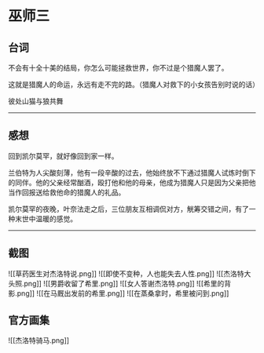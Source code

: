# 巫师三
## 台词
不会有十全十美的结局，你怎么可能拯救世界，你不过是个猎魔人罢了。

这就是猎魔人的命运，永远有走不完的路。（猎魔人对救下的小女孩告别时说的话）

彼处山猫与狼共舞

---

## 感想
回到凯尔莫罕，就好像回到家一样。  
  
兰伯特为人尖酸刻薄，他有一段辛酸的过去，他始终放不下通过猎魔人试炼时倒下的同伴。他的父亲经常酗酒，殴打他和他的母亲，他成为猎魔人只是因为父亲把他当作回报送给救他命的猎魔人的礼品。  
  
凯尔莫罕的夜晚，叶奈法走之后，三位朋友互相调侃对方，觥筹交错之间，有了一种末世中温暖的感觉。

---

## 截图
![[草药医生对杰洛特说.png]]
![[即使不变种，人也能失去人性.png]]
![[杰洛特大头照.png]]
![[男爵收留了希里.png]]
![[女人答谢杰洛特.png]]
![[希里的背影.png]]
![[在马厩出发前的希里.png]]
![[在蒸桑拿时，希里被问到.png]]
## 官方画集
![[杰洛特骑马.png]]